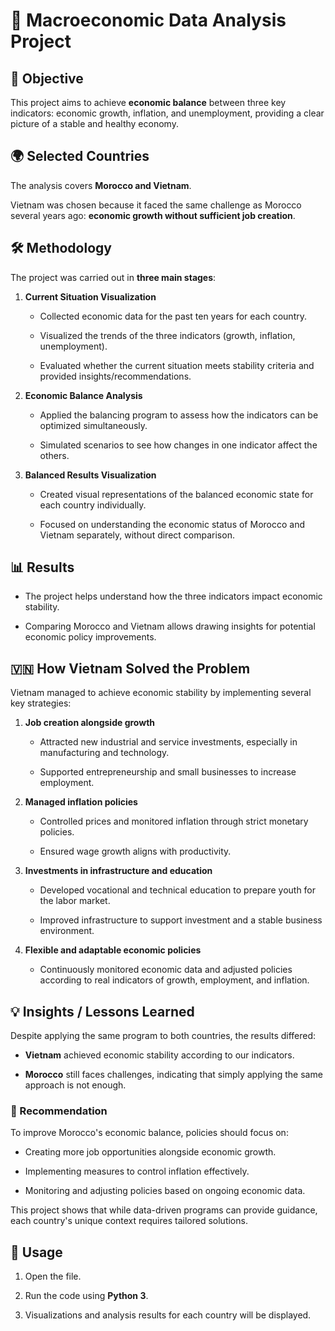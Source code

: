 # 🏦 Macroeconomic Data Analysis Project

## 🎯 Objective

This project aims to achieve **economic balance** between three key indicators: economic growth, inflation, and unemployment, providing a clear picture of a stable and healthy economy.

## 🌍 Selected Countries

The analysis covers **Morocco and Vietnam**.  

Vietnam was chosen because it faced the same challenge as Morocco several years ago: **economic growth without sufficient job creation**.

## 🛠 Methodology

The project was carried out in **three main stages**:

1. **Current Situation Visualization**  

   - Collected economic data for the past ten years for each country.  

   - Visualized the trends of the three indicators (growth, inflation, unemployment).  

   - Evaluated whether the current situation meets stability criteria and provided insights/recommendations.

2. **Economic Balance Analysis**  

   - Applied the balancing program to assess how the indicators can be optimized simultaneously.  

   - Simulated scenarios to see how changes in one indicator affect the others.

3. **Balanced Results Visualization**  

   - Created visual representations of the balanced economic state for each country individually.  

   - Focused on understanding the economic status of Morocco and Vietnam separately, without direct comparison.
 
## 📊 Results

- The project helps understand how the three indicators impact economic stability.  

- Comparing Morocco and Vietnam allows drawing insights for potential economic policy improvements.

## 🇻🇳 How Vietnam Solved the Problem

Vietnam managed to achieve economic stability by implementing several key strategies:  

1. **Job creation alongside growth**  

   - Attracted new industrial and service investments, especially in manufacturing and technology.  

   - Supported entrepreneurship and small businesses to increase employment.  

2. **Managed inflation policies**  

   - Controlled prices and monitored inflation through strict monetary policies.  

   - Ensured wage growth aligns with productivity.  

3. **Investments in infrastructure and education**  

   - Developed vocational and technical education to prepare youth for the labor market.  

   - Improved infrastructure to support investment and a stable business environment.  

4. **Flexible and adaptable economic policies**  

   - Continuously monitored economic data and adjusted policies according to real indicators of growth, employment, and inflation.

## 💡 Insights / Lessons Learned

Despite applying the same program to both countries, the results differed:  

- **Vietnam** achieved economic stability according to our indicators.  

- **Morocco** still faces challenges, indicating that simply applying the same approach is not enough.  

### 📝 Recommendation

To improve Morocco's economic balance, policies should focus on:  

- Creating more job opportunities alongside economic growth.  

- Implementing measures to control inflation effectively.  

- Monitoring and adjusting policies based on ongoing economic data.  

This project shows that while data-driven programs can provide guidance, each country's unique context requires tailored solutions.

## 🚀 Usage

1. Open the  file.  

2. Run the code using **Python 3**.  

3. Visualizations and analysis results for each country will be displayed.
 
